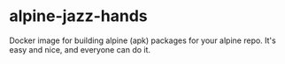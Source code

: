 # alpine-jazz-hands
Docker image for building alpine (apk) packages for your alpine repo. It's easy and nice, and everyone can do it.
